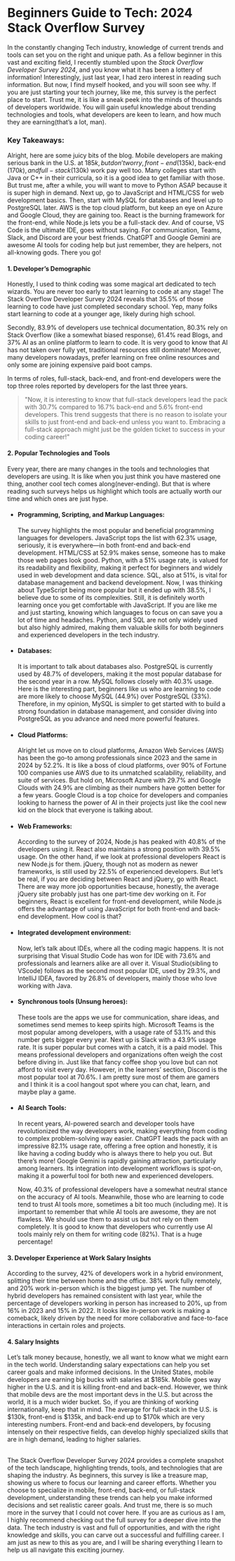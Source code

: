 # Beginners Guide to Tech: 2024 Stack Overflow Survey

In the constantly changing Tech industry, knowledge of current trends and tools can set you on the right and unique path. As a fellow beginner in this vast and exciting field, I recently stumbled upon the _Stack Overflow Developer Survey 2024_, and you know what it has been a lottery of information! Interestingly, just last year, I had zero interest in reading such information. But now, I find myself hooked, and you will soon see why. If you are just starting your tech journey, like me, this survey is the perfect place to start. Trust me, it is like a sneak peek into the minds of thousands of developers worldwide. You will gain useful knowledge about trending technologies and tools, what developers are keen to learn, and how much they are earning(that’s a lot, man). 

### Key Takeaways: 
Alright, here are some juicy bits of the blog. Mobile developers are making serious bank in the U.S. at $185k, but don’t worry, front-end ($135k), back-end ($170k), and full-stack ($130k) work pay well too. Many colleges start with Java or C++ in their curricula, so it is a good idea to get familiar with those. But trust me, after a while, you will want to move to Python ASAP because it is super high in demand. Next up, go to JavaScript and HTML/CSS for web development basics. Then, start with MySQL for databases and level up to PostgreSQL later. AWS is the top cloud platform, but keep an eye on Azure and Google Cloud, they are gaining too. React is the burning framework for the front-end, while Node.js lets you be a full-stack dev. And of course, VS Code is the ultimate IDE, goes without saying. For communication, Teams, Slack, and Discord are your best friends. ChatGPT and Google Gemini are awesome AI tools for coding help but just remember, they are helpers, not all-knowing gods. There you go!

#### 1. Developer’s Demographic
Honestly, I used to think coding was some magical art dedicated to tech wizards. You are never too early to start learning to code at any stage! The Stack Overflow Developer Survey 2024 reveals that 35.5% of those learning to code have just completed secondary school. Yep,  many folks start learning to code at a younger age, likely during high school. 

Secondly, 83.9% of developers use technical documentation, 80.3% rely on Stack Overflow (like a somewhat biased response), 61.4% read Blogs, and 37% AI as an online platform to learn to code. It is very good to know that AI has not taken over fully yet, traditional resources still dominate! Moreover, many developers nowadays, prefer learning on free online resources and only some are joining expensive paid boot camps.

 In terms of roles, full-stack, back-end, and front-end developers were the top three roles reported by developers for the last three years. 
 > "Now, it is interesting to know that full-stack developers lead the pack with 30.7% compared to 16.7% back-end and 5.6% front-end developers. This trend suggests that there is no reason to isolate your skills to just front-end and back-end unless you want to. Embracing a full-stack approach might just be the golden ticket to success in your coding career!"

#### 2. Popular Technologies and Tools
 Every year, there are many changes in the tools and technologies that developers are using. It is like when you just think you have mastered one thing, another cool tech comes along(never-ending). But that is where reading such surveys helps us highlight which tools are actually worth our time and which ones are just hype.
 
- #### Programming, Scripting, and Markup Languages:
  The survey highlights the most popular and beneficial programming languages for developers. JavaScript tops the list with 62.3% usage, seriously, it is everywhere—in both front-end and back-end development. HTML/CSS at 52.9% makes sense, someone has to make those web pages look good. Python, with a 51% usage rate, is valued for its readability and flexibility, making it perfect for beginners and widely used in web development and data science. SQL, also at 51%, is vital for database management and backend development. Now, I was thinking about TypeScript being more popular but it ended up with 38.5%, I believe due to some of its complexities. Still, it is definitely worth learning once you get comfortable with JavaScript. If you are like me and just starting, knowing which languages to focus on can save you a lot of time and headaches. Python, and SQL are not only widely used but also highly admired, making them valuable skills for both beginners and experienced developers in the tech industry.

- #### Databases:
  It is important to talk about databases also. PostgreSQL is currently used by 48.7% of developers, making it the most popular database for the second year in a row. MySQL follows closely with 40.3% usage. Here is the interesting part, beginners like us who are learning to code are more likely to choose MySQL (44.9%) over PostgreSQL (33%). Therefore, in my opinion, MySQL is simpler to get started with to build a strong foundation in database management, and consider diving into PostgreSQL as you advance and need more powerful features.

- #### Cloud Platforms:
  Alright let us move on to cloud platforms, Amazon Web Services (AWS) has been the go-to among professionals since 2023 and the same in 2024 by 52.2%. It is like a boss of cloud platforms, over 90% of Fortune 100 companies use AWS due to its unmatched scalability, reliability, and suite of services. But hold on, Microsoft Azure with 29.7% and Google Clouds with 24.9% are climbing as their numbers have gotten better for a few years. Google Cloud is a top choice for developers and companies looking to harness the power of AI in their projects just like the cool new kid on the block that everyone is talking about.

- #### Web Frameworks:
  According to the survey of 2024, Node.js has peaked with 40.8% of the developers using it. React also maintains a strong position with 39.5% usage. On the other hand, if we look at professional developers React is new Node.js for them. jQuery, though not as modern as newer frameworks, is still used by 22.5% of experienced developers. But let’s be real, if you are deciding between React and jQuery, go with React. There are way more job opportunities because, honestly, the average jQuery site probably just has one part-time dev working on it. For beginners, React is excellent for front-end development, while Node.js offers the advantage of using JavaScript for both front-end and back-end development. How cool is that?

- #### Integrated development environment:
  Now, let’s talk about IDEs, where all the coding magic happens. It is not surprising that Visual Studio Code has won for IDE with 73.6% and professionals and learners alike are all over it. Visual Studio(sibling to VScode) follows as the second most popular IDE, used by 29.3%, and IntelliJ IDEA, favored by 26.8% of developers, mainly those who love working with Java. 

- #### Synchronous tools (Unsung heroes):
  These tools are the apps we use for communication, share ideas, and sometimes send memes to keep spirits high. Microsoft Teams is the most popular among developers, with a usage rate of 53.1% and this number gets bigger every year. Next up is Slack with a 43.9% usage rate. It is super popular but comes with a catch, it is a paid model. This means professional developers and organizations often weigh the cost before diving in. Just like that fancy coffee shop you love but can not afford to visit every day. However, in the learners’ section, Discord is the most popular tool at 70.6%. I am pretty sure most of them are gamers and I think it is a cool hangout spot where you can chat, learn, and maybe play a game.

- #### AI Search Tools:
  In recent years, AI-powered search and developer tools have revolutionized the way developers work, making everything from coding to complex problem-solving way easier. ChatGPT leads the pack with an impressive 82.1% usage rate, offering a free option and honestly, it is like having a coding buddy who is always there to help you out. But there’s more! Google Gemini is rapidly gaining attraction, particularly among learners. Its integration into development workflows is spot-on, making it a powerful tool for both new and experienced developers.

  Now, 40.3% of professional developers have a somewhat neutral stance on the accuracy of AI tools. Meanwhile, those who are learning to code tend to trust AI tools more, sometimes a bit too much (including me). It is important to remember that while AI tools are awesome, they are not flawless. We should use them to assist us but not rely on them completely. It is good to know that developers who currently use AI tools mainly rely on them for writing code (82%). That is a huge percentage!

#### 3. Developer Experience at Work Salary Insights
According to the survey, 42% of developers work in a hybrid environment, splitting their time between home and the office. 38% work fully remotely, and 20% work in-person which is the biggest jump yet. The number of hybrid developers has remained consistent with last year, while the percentage of developers working in person has increased to 20%, up from 16% in 2023 and 15% in 2022. It looks like in-person work is making a comeback, likely driven by the need for more collaborative and face-to-face interactions in certain roles and projects.

#### 4. Salary Insights
Let’s talk money because, honestly, we all want to know what we might earn in the tech world. Understanding salary expectations can help you set career goals and make informed decisions. In the United States, mobile developers are earning big bucks with salaries at $185k. Mobile goes way higher in the U.S. and it is killing front-end and back-end. However, we think that mobile devs are the most important devs in the U.S. but across the world, it is a much wider bucket. So, if you are thinking of working internationally, keep that in mind. The average for full-stack in the U.S. is $130k, front-end is $135k, and back-end up to $170k which are very interesting numbers. Front-end and back-end developers, by focusing intensely on their respective fields, can develop highly specialized skills that are in high demand, leading to higher salaries.
<br><br>

The Stack Overflow Developer Survey 2024 provides a complete snapshot of the tech landscape, highlighting trends, tools, and technologies that are shaping the industry. As beginners, this survey is like a treasure map, showing us where to focus our learning and career efforts. Whether you choose to specialize in mobile, front-end, back-end, or full-stack development, understanding these trends can help you make informed decisions and set realistic career goals. And trust me, there is so much more in the survey that I could not cover here. If you are as curious as I am, I highly recommend checking out the full survey for a deeper dive into the data. The tech industry is vast and full of opportunities, and with the right knowledge and skills, you can carve out a successful and fulfilling career. I am just as new to this as you are, and I will be sharing everything I learn to help us all navigate this exciting journey.

